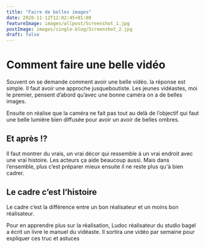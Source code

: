 ```yaml
---
title: "Faire de belles images"
date: 2020-11-12T12:02:45+01:00
featureImage: images/allpost/Screenshot_1.jpg
postImage: images/single-blog/Screenshot_2.jpg
draft: false
---
```


# Comment faire une belle vidéo  

Souvent on se demande comment avoir une belle vidéo. la réponse est simple. 
Il faut avoir une approche jusqueboutiste. Les jeunes vidéastes, moi le premier, pensent d’abord qu’avec une bonne caméra on a de belles images.

Ensuite on réalise que la caméra ne fait pas tout au delà de l’objectif qui faut une belle lumière bien diffusée pour avoir un avoir de belles ombres. 

## Et après !? 
Il faut montrer du vrais, un vrai décor qui ressemble à un vrai endroit avec une vrai histoire.
Les acteurs ça aide beaucoup aussi. Mais dans l’ensemble, plus c’est préparer mieux ensuite il ne reste plus qu'à bien cadrer.

## Le cadre c’est l’histoire 
Le cadre c’est la différence entre un bon réalisateur et un moins bon réalisateur. 

Pour en apprendre plus sur la réalisation, Ludoc réalisateur du studio bagel a écrit un livre le manuel du vidéaste. Il sortira une vidéo par semaine pour expliquer ces truc et astuces 